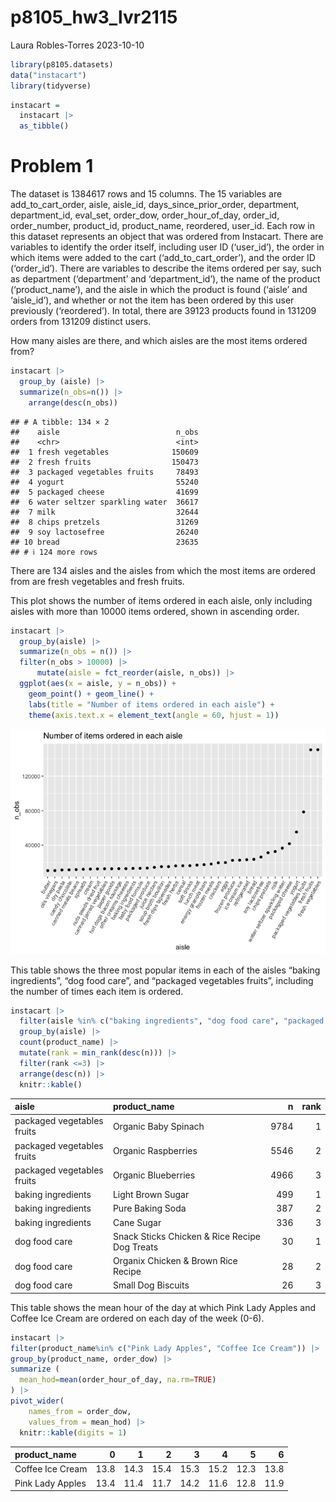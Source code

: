 p8105_hw3_lvr2115
================
Laura Robles-Torres
2023-10-10

``` r
library(p8105.datasets)
data("instacart")
library(tidyverse)
```

``` r
instacart = 
  instacart |> 
  as_tibble()
```

# Problem 1

The dataset is 1384617 rows and 15 columns. The 15 variables are
add_to_cart_order, aisle, aisle_id, days_since_prior_order, department,
department_id, eval_set, order_dow, order_hour_of_day, order_id,
order_number, product_id, product_name, reordered, user_id. Each row in
this dataset represents an object that was ordered from Instacart. There
are variables to identify the order itself, including user ID
(‘user_id’), the order in which items were added to the cart
(‘add_to_cart_order’), and the order ID (‘order_id’). There are
variables to describe the items ordered per say, such as department
(‘department’ and ‘department_id’), the name of the product
(‘product_name’), and the aisle in which the product is found (‘aisle’
and ‘aisle_id’), and whether or not the item has been ordered by this
user previously (‘reordered’). In total, there are 39123 products found
in 131209 orders from 131209 distinct users.

How many aisles are there, and which aisles are the most items ordered
from?

``` r
instacart |> 
  group_by (aisle) |>
  summarize(n_obs=n()) |>
    arrange(desc(n_obs))
```

    ## # A tibble: 134 × 2
    ##    aisle                          n_obs
    ##    <chr>                          <int>
    ##  1 fresh vegetables              150609
    ##  2 fresh fruits                  150473
    ##  3 packaged vegetables fruits     78493
    ##  4 yogurt                         55240
    ##  5 packaged cheese                41699
    ##  6 water seltzer sparkling water  36617
    ##  7 milk                           32644
    ##  8 chips pretzels                 31269
    ##  9 soy lactosefree                26240
    ## 10 bread                          23635
    ## # ℹ 124 more rows

There are 134 aisles and the aisles from which the most items are
ordered from are fresh vegetables and fresh fruits.

This plot shows the number of items ordered in each aisle, only
including aisles with more than 10000 items ordered, shown in ascending
order.

``` r
instacart |>
  group_by(aisle) |>
  summarize(n_obs = n()) |>
  filter(n_obs > 10000) |> 
      mutate(aisle = fct_reorder(aisle, n_obs)) |> 
  ggplot(aes(x = aisle, y = n_obs)) + 
    geom_point() + geom_line() + 
    labs(title = "Number of items ordered in each aisle") +
    theme(axis.text.x = element_text(angle = 60, hjust = 1))
```

![](p8105_hw3_lvr2115_files/figure-gfm/unnamed-chunk-4-1.png)<!-- -->

This table shows the three most popular items in each of the aisles
“baking ingredients”, “dog food care”, and “packaged vegetables fruits”,
including the number of times each item is ordered.

``` r
instacart |>
  filter(aisle %in% c("baking ingredients", "dog food care", "packaged vegetables fruits")) |>
  group_by(aisle) |>
  count(product_name) |>
  mutate(rank = min_rank(desc(n))) |> 
  filter(rank <=3) |> 
  arrange(desc(n)) |>
  knitr::kable()
```

| aisle                      | product_name                                  |    n | rank |
|:---------------------------|:----------------------------------------------|-----:|-----:|
| packaged vegetables fruits | Organic Baby Spinach                          | 9784 |    1 |
| packaged vegetables fruits | Organic Raspberries                           | 5546 |    2 |
| packaged vegetables fruits | Organic Blueberries                           | 4966 |    3 |
| baking ingredients         | Light Brown Sugar                             |  499 |    1 |
| baking ingredients         | Pure Baking Soda                              |  387 |    2 |
| baking ingredients         | Cane Sugar                                    |  336 |    3 |
| dog food care              | Snack Sticks Chicken & Rice Recipe Dog Treats |   30 |    1 |
| dog food care              | Organix Chicken & Brown Rice Recipe           |   28 |    2 |
| dog food care              | Small Dog Biscuits                            |   26 |    3 |

This table shows the mean hour of the day at which Pink Lady Apples and
Coffee Ice Cream are ordered on each day of the week (0-6).

``` r
instacart |>
filter(product_name%in% c("Pink Lady Apples", "Coffee Ice Cream")) |>
group_by(product_name, order_dow) |>
summarize (
  mean_hod=mean(order_hour_of_day, na.rm=TRUE)
) |>
pivot_wider(
    names_from = order_dow, 
    values_from = mean_hod) |>
  knitr::kable(digits = 1)
```

| product_name     |    0 |    1 |    2 |    3 |    4 |    5 |    6 |
|:-----------------|-----:|-----:|-----:|-----:|-----:|-----:|-----:|
| Coffee Ice Cream | 13.8 | 14.3 | 15.4 | 15.3 | 15.2 | 12.3 | 13.8 |
| Pink Lady Apples | 13.4 | 11.4 | 11.7 | 14.2 | 11.6 | 12.8 | 11.9 |
